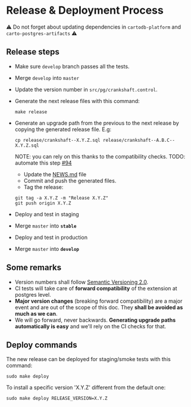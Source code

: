 # Release & Deployment Process

:warning: Do not forget about updating dependencies in `cartodb-platform` and `carto-postgres-artifacts` :warning:

## Release steps
* Make sure `develop` branch passes all the tests.
* Merge `develop` into `master`
* Update the version number in `src/pg/crankshaft.control`.
* Generate the next release files with this command:

  ```shell
  make release
  ```
* Generate an upgrade path from the previous to the next release by copying the generated release file. E.g:

  ```shell
  cp release/crankshaft--X.Y.Z.sql release/crankshaft--A.B.C--X.Y.Z.sql
  ```
  NOTE: you can rely on this thanks to the compatibility checks.
  TODO: automate this step [#94](https://github.com/CartoDB/crankshaft/issues/94)

    * Update the [NEWS.md](https://github.com/CartoDB/crankshaft/blob/master/NEWS.md) file
    * Commit and push the generated files.
    * Tag the release:

  ```
  git tag -a X.Y.Z -m "Release X.Y.Z"
  git push origin X.Y.Z
  ```

* Deploy and test in staging
* Merge `master` into **`stable`**
* Deploy and test in production
* Merge `master` into **`develop`**


## Some remarks
* Version numbers shall follow [Semantic Versioning 2.0](http://semver.org/).
* CI tests will take care of **forward compatibility** of the extension at postgres level.
* **Major version changes** (breaking forward compatibility) are a major event and are out of the scope of this doc. They **shall be avoided as much as we can**.
* We will go forward, never backwards. **Generating upgrade paths automatically is easy** and we'll rely on the CI checks for that.

## Deploy commands

The new release can be deployed for staging/smoke tests with this command:

  ```shell
  sudo make deploy
  ```

To install a specific version 'X.Y.Z' different from the default one:

  ```shell
  sudo make deploy RELEASE_VERSION=X.Y.Z
  ```
